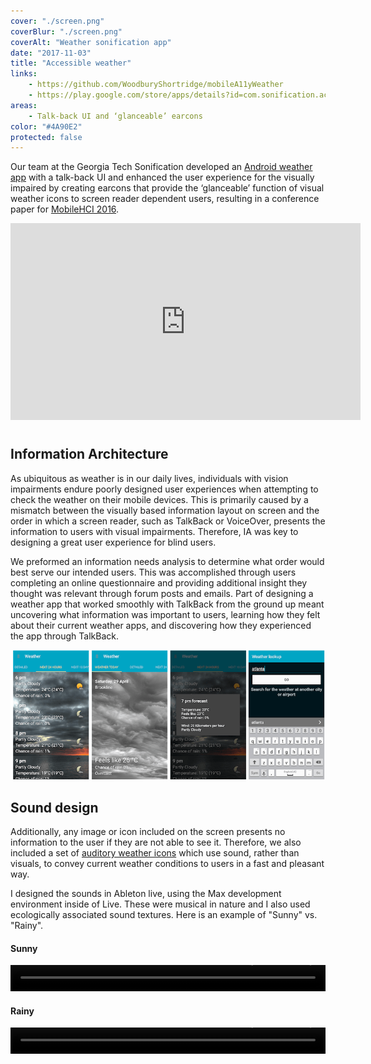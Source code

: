 ```yaml
---
cover: "./screen.png"
coverBlur: "./screen.png"
coverAlt: "Weather sonification app"
date: "2017-11-03"
title: "Accessible weather"
links:
    - https://github.com/WoodburyShortridge/mobileA11yWeather
    - https://play.google.com/store/apps/details?id=com.sonification.accessibleweather
areas:
    - Talk-back UI and ‘glanceable’ earcons
color: "#4A90E2"
protected: false
---
```


Our team at the Georgia Tech Sonification developed an [Android weather app](https://play.google.com/store/apps/details?id=com.sonification.accessibleweather) with a talk-back UI and enhanced the user experience for the visually impaired by creating earcons that provide the ‘glanceable’ function of visual weather icons to screen reader dependent users, resulting in a conference paper for [MobileHCI 2016](https://www.semanticscholar.org/paper/Talkin-about-the-weather-incorporating-TalkBack-fu-Tomlinson-Schuett/7d6a0e0d1348c5d4b9ff54940fbbb8b1be7b8b32).

<div class="videoWrapper">
<iframe width="560" height="315" src="https://www.youtube.com/embed/EzE8g3A-D8U" frameborder="0" allow="autoplay; encrypted-media" allowfullscreen></iframe>
</div>

#
## Information Architecture

As ubiquitous as weather is in our daily lives, individuals with vision impairments endure poorly designed user experiences when attempting to check the weather on their mobile devices. This is primarily caused by a mismatch between the visually based information layout on screen and the order in which a screen reader, such as TalkBack or VoiceOver, presents the information to users with visual impairments. Therefore, IA was key to designing a great user experience for blind users.

We preformed an information needs analysis to determine what order would best serve our intended users. This was accomplished through users completing an online questionnaire and providing additional insight they thought was relevant through forum posts and emails. Part of designing a weather app that worked smoothly with TalkBack from the ground up meant uncovering what information was important to users, learning how they felt about their current weather apps, and discovering how they experienced the app through TalkBack.

![app screen shots](./4screens.png)

## Sound design

Additionally, any image or icon included on the screen presents no information to the user if they are not able to see it. Therefore, we also included a set of [auditory weather icons](https://github.com/WoodburyShortridge/mobileA11yWeather/tree/master/earcons) which use sound, rather than visuals, to convey current weather conditions to users in a fast and pleasant way.

I designed the sounds in Ableton live, using the Max development environment inside of Live. These were musical in nature and I also used ecologically associated sound textures. Here is an example of "Sunny" vs. "Rainy".

#### Sunny
<video controls="controls" style="width: 100%; height: 3em; "><source src="https://raw.githubusercontent.com/WoodburyShortridge/mobileA11yWeather/master/earcons/Sun.wav" type="audio/wav"></video>

#### Rainy
<video controls="controls" style="width: 100%; height: 3em; "><source src="https://raw.githubusercontent.com/WoodburyShortridge/mobileA11yWeather/master/earcons/Rain.wav"></video>

